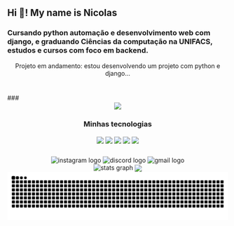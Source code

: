 <h2 align="left">Hi 👋! My name is Nicolas</h2>

<h3> Cursando python automação e desenvolvimento web com django, e graduando Ciências da computação na UNIFACS,
estudos e cursos com foco em backend.</h3>

<div align = "center">
</h3> Projeto em andamento: estou desenvolvendo um projeto com python e django...</h3>
</div>
<h1>   </h1>
### 
<div align = "center">
<img align="center" height="100" src ="https://media1.tenor.com/m/r-JwqANotxUAAAAC/gokudera-hayato-khr59.gif"/>



<div align = "center">
  <h3> Minhas tecnologias </h3>
<img align="center" height="50" src="https://img.icons8.com/?size=100&id=W3gfKnMhfM6h&format=png&color=000000"/>
<img align="center" height="50" src="https://img.icons8.com/?size=100&id=qV-JzWYl9dzP&format=png&color=000000"/>
<img align="center" height="50" src="https://img.icons8.com/?size=100&id=ksMs0PlzI1vG&format=png&color=000000"/>
<img align="center" height="50" src="https://img.icons8.com/?size=100&id=e6uRfPIDgoXi&format=png&color=000000"/>
<img align="center" height="50" src="https://img.icons8.com/?size=100&id=20906&format=png&color=000000"/>

</div>


<div align="center">
  <h2>           </h2>
  <img src="https://img.shields.io/static/v1?message=Instagram&logo=instagram&label=&color=E4405F&logoColor=white&labelColor=&style=for-the-badge" height="35" alt="instagram logo"  />
  <img src="https://img.shields.io/static/v1?message=Discord&logo=discord&label=&color=7289DA&logoColor=white&labelColor=&style=for-the-badge" height="35" alt="discord logo"  />
  <img src="https://img.shields.io/static/v1?message=Gmail&logo=gmail&label=&color=D14836&logoColor=white&labelColor=&style=for-the-badge" height="35" alt="gmail logo"  />
</div>

<div align="center">
<img src="https://github-readme-stats.vercel.app/api?username=nicoladeveloper&hide_title=false&hide_rank=false&show_icons=true&include_all_commits=true&count_private=true&disable_animations=false&theme=dark&locale=en&hide_border=false" height="150" alt="stats graph"/>
<img align="center" height="300" src="https://media1.tenor.com/m/8w9y1h9waBsAAAAC/slayers-hyper-cd-slayers.gif"/>
</div>

<div align = "center">
<picture align="center">
  <source media="(prefers-color-scheme: dark)" srcset="https://raw.githubusercontent.com/nicoladeveloper/nicoladeveloper/output/github-contribution-grid-snake-dark.svg">
  <source media="(prefers-color-scheme: light)" srcset="https://raw.githubusercontent.com/nicoladeveloper/nicoladeveloper/output/github-contribution-grid-snake-dark.svg">
  <img align="center" alt="github contribution grid snake animation" src="https://raw.githubusercontent.com/nicoladeveloper/nicoladeveloper/output/github-contribution-grid-snake.svg">
</picture>
</div>



###
